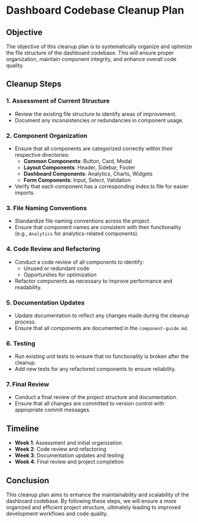# Dashboard Codebase Cleanup Plan

## Objective
The objective of this cleanup plan is to systematically organize and optimize the file structure of the dashboard codebase. This will ensure proper organization, maintain component integrity, and enhance overall code quality.

## Cleanup Steps

### 1. **Assessment of Current Structure**
   - Review the existing file structure to identify areas of improvement.
   - Document any inconsistencies or redundancies in component usage.

### 2. **Component Organization**
   - Ensure that all components are categorized correctly within their respective directories:
     - **Common Components**: Button, Card, Modal
     - **Layout Components**: Header, Sidebar, Footer
     - **Dashboard Components**: Analytics, Charts, Widgets
     - **Form Components**: Input, Select, Validation
   - Verify that each component has a corresponding index.ts file for easier imports.

### 3. **File Naming Conventions**
   - Standardize file naming conventions across the project.
   - Ensure that component names are consistent with their functionality (e.g., `Analytics` for analytics-related components).

### 4. **Code Review and Refactoring**
   - Conduct a code review of all components to identify:
     - Unused or redundant code
     - Opportunities for optimization
   - Refactor components as necessary to improve performance and readability.

### 5. **Documentation Updates**
   - Update documentation to reflect any changes made during the cleanup process.
   - Ensure that all components are documented in the `component-guide.md`.

### 6. **Testing**
   - Run existing unit tests to ensure that no functionality is broken after the cleanup.
   - Add new tests for any refactored components to ensure reliability.

### 7. **Final Review**
   - Conduct a final review of the project structure and documentation.
   - Ensure that all changes are committed to version control with appropriate commit messages.

## Timeline
- **Week 1**: Assessment and initial organization
- **Week 2**: Code review and refactoring
- **Week 3**: Documentation updates and testing
- **Week 4**: Final review and project completion

## Conclusion
This cleanup plan aims to enhance the maintainability and scalability of the dashboard codebase. By following these steps, we will ensure a more organized and efficient project structure, ultimately leading to improved development workflows and code quality.